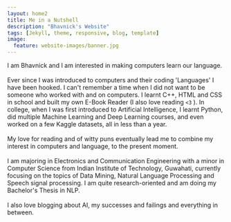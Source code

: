 ```yaml
---
layout: home2
title: Me in a Nutshell
description: "Bhavnick's Website"
tags: [Jekyll, theme, responsive, blog, template]
image:
  feature: website-images/banner.jpg
---
```


I am Bhavnick and I am interested in making computers learn our language.
<br/> <br/>
Ever since I was introduced to computers and their coding 'Languages' I have been hooked. I can't remember a time when I did not want to be someone who worked with and on computers. I learnt C++, HTML and CSS in school and built my own E-Book Reader (I also love reading `<3` ). In college, when I was first introduced to Artificial Intelligence, I learnt Python, did multiple Machine Learning and Deep Learning courses, and even worked on a few Kaggle datasets, all in less than a year.
<br/> <br/>
My love for reading and of witty puns eventually lead me to combine my interest in computers and language, to the present moment.
<br/> <br/>
I am majoring in Electronics and Communication Engineering with a minor in Computer Science from Indian Institute of Technology, Guwahati, currently focusing on the topics of Data Mining, Natural Language Processing and Speech signal processing. I am quite research-oriented and am doing my Bachelor's Thesis in NLP.
<br/> <br/>
I also love blogging about AI, my successes and failings and everything in between. 